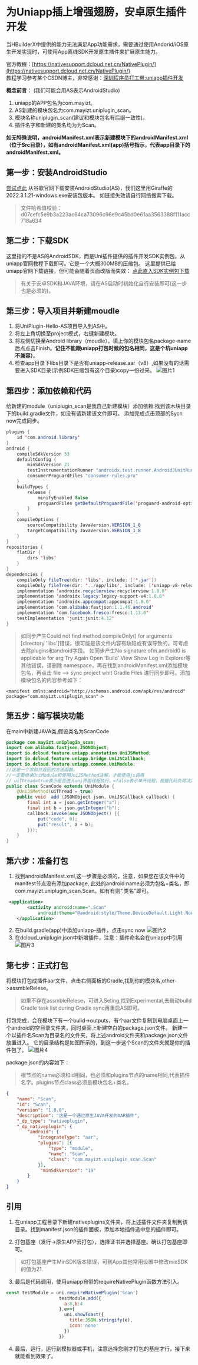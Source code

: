 # 为Uniapp插上增强翅膀，安卓原生插件开发

当HBuilderX中提供的能力无法满足App功能需求，需要通过使用Andorid/iOS原生开发实现时，可使用App离线SDK开发原生插件来扩展原生能力。

官方教程：[https://nativesupport.dcloud.net.cn/NativePlugin/](https://nativesupport.dcloud.net.cn/NativePlugin/)     
教程学习参考某个CSDN博主，非常感谢：[深圳程序员打工崽:uniapp插件开发](https://blog.csdn.net/weixin_39246975/article/details/129078281)     

**概念前言**：
(我们可能会用AS表示AndroidStudio)
1. uniapp的APP包名为com.mayizt。
2. AS新建的模块包名为com.mayizt.uniplugin_scan。
3. 模块名称uniplugin_scan(建议和模块包名有后缀一致性)。
4. 插件名字和新建的类名均为为Scan。

**如无特殊说明，androidManifest.xml表示新建模块下的androidManifest.xml（位于Src目录），如有androidManifest.xml(app)括号指示，代表app目录下的androidManifest.xml。**

## 第一步：安装AndroidStudio
[尝试点此](https://developer.android.com/studio?hl=zh-cn) 从谷歌官网下载安装AndroidStudio(AS)，我们这里用Giraffe的2022.3.1.21-windows.exe安装包版本。 如链接失效请自行网络搜索下载。
>文件哈希值校验：d07cefc5e9b3a223ac64ca73096c96e9c45bd0e61aa3563388f111acc718a634 

## 第二步：下载SDK
这里指的不是AS的AndroidSDK，而是Uni插件提供的插件开发SDK实例包。从uniapp官网教程下载即可。它是一个大概300MB的压缩包。 
这里提供已给uniapp官网下载链接，但可能会随着页面改版而失效：
[点此直入SDK实例包下载](https://nativesupport.dcloud.net.cn/AppDocs/download/android.html#)
>有关于安卓SDK和JAVA环境，请在AS启动时初始化自行安装即可(这一步也是必须的)。

## 第三步：导入项目并新建moudle
1. 将UniPlugin-Hello-AS项目导入到AS中。
2. 将左上角切换至project模式，右键新建模块。
3. 将左侧切换至Android library（moudle），填上你的模块包名package-name后点点击Finish。**记住不能跟uniapp打包时候的包名相同，这是个坑uniapp不兼容）**。
4. 检查app目录下libs目录下是否有uniapp-release.aar（v8）,如果没有的话需要进入SDK目录(示例SDK压缩包有这个目录)copy一份过来。
![图片1](mainjs/uniaar-p1.png)

## 第四步：添加依赖和代码
给新建的module（uniplugin_scan是我自己新建模块）添加依赖:找到该木块目录下的build.gradle文件，如没有请新建该文件即可。
添加完成点击顶部的Sycn now完成同步。
````java
plugins {
    id 'com.android.library'
}
android {
    compileSdkVersion 33
    defaultConfig {
        minSdkVersion 21
        testInstrumentationRunner "androidx.test.runner.AndroidJUnitRunner"
        consumerProguardFiles "consumer-rules.pro"
    }
    buildTypes {
        release {
            minifyEnabled false
            proguardFiles getDefaultProguardFile('proguard-android-optimize.txt'), 'proguard-rules.pro'
        }
    }
    compileOptions {
        sourceCompatibility JavaVersion.VERSION_1_8
        targetCompatibility JavaVersion.VERSION_1_8
    }
}
repositories {
    flatDir {
        dirs 'libs'
    }
}
dependencies {
    compileOnly fileTree(dir: 'libs', include: ['*.jar'])
    compileOnly fileTree(dir: '../app/libs', include: ['uniapp-v8-release.aar'])
    implementation 'androidx.recyclerview:recyclerview:1.0.0'
    implementation 'androidx.legacy:legacy-support-v4:1.0.0'
    implementation 'androidx.appcompat:appcompat:1.0.0'
    implementation 'com.alibaba:fastjson:1.1.46.android'
    implementation 'com.facebook.fresco:fresco:1.13.0'
    testImplementation 'junit:junit:4.12'
}

````
>如同步产生Could not find method compileOnly() for arguments [directory 'libs']错误，很可能是该文件内容有缺陷或有误导致的。可考虑去除plugins和android字段。
>如同步产生No signature ofm.android0 is applicable for arg Try Again Open ‘Build’ View Show Log in Explorer等其他错误，请删除 namespace，再在找到androidManifest.xml添加模块包名，再点击 file —> sync project whit Gradle Files 进行同步即可。添加模块包名的内容参考如下：
````
<manifest xmlns:android="http://schemas.android.com/apk/res/android" package="com.mayizt.uniplugin_scan" >
````

## 第五步：编写模块功能
在main中新建JAVA类,假设类名为ScanCode
````java
package com.mayizt.uniplugin_scan;
import com.alibaba.fastjson.JSONObject;
import io.dcloud.feature.uniapp.annotation.UniJSMethod;
import io.dcloud.feature.uniapp.bridge.UniJSCallback;
import io.dcloud.feature.uniapp.common.UniModule;
//这是一个求和并返回的方法函数。
//一定要继承UniModule和使用UniJSMethod注解，才能使用js调用
// uiThread=true表示是否进入uni界面线程执行，=false表示单开线程，根据代码负荷决定即可。
public class ScanCode extends UniModule {
    @UniJSMethod(uiThread = true)
    public void  add (JSONObject json, UniJSCallback callback) {
        final int a = json.getInteger("a");
        final int b = json.getInteger("b");
        callback.invoke(new JSONObject() {{
            put("code", 0);
            put("result", a + b);
        }});
    }
}
````


## 第六步：准备打包
1. 找到androidManifest.xml,这一步骤是必须的，注意，如果您在该文件中的manifest节点没有添加package, 此处的android:name必须为包名+类名，即com.mayizt.uniplugin_scan.Scan。如有有则“.类名”即可。
````xml
 <application>
        <activity android:name=".Scan"
            android:theme="@android:style/Theme.DeviceDefault.Light.NoActionBar"></activity>
    </application>
````
2. 在build.gradle(app)中添加uniapp-插件，点击sync now
![图片2](mainjs/uniaar-p2.png)
3. 在dcloud_uniplugin.json中新增插件，注意：插件命名会在uniapp中引用
![图片3](mainjs/uniaar-p3.png)

## 第七步：正式打包
将模块打包成插件aar文件，点击右侧面板的Gradle,找到你的模块名,other->assmbleRelese。
>如果不存在assmbleRelese，可进入Seting,找到Experimental,去启动build Gradle task list during Gradle sync再重启AS即可。

打包完成，会在模块下有一个bulid->outputs，有个aar文件复制到电脑桌面上一个android的空目录文件夹，同时桌面上新建空白的package.json文件。
新建一个以插件名Scan为目录名的文件夹，将上述android文件夹和package.json文件放置进入。
它的目录结构是如图所示的，到这一步这个Scan的文件夹就是你的插件包了。
![图片4](mainjs/uniaar-p4.png)

package.json的内容如下：
>根节点的name必须和id相同，也必须和plugins节点的name相同,代表插件名字。plugins节点class必须是模块包名+类名。
````json
{
	"name": "Scan",
	"id": "Scan",
	"version": "1.0.0",
	"description": "这是一个通过原生JAVA开发的AAR插件",
	"_dp_type": "nativeplugin",
	"_dp_nativeplugin": {
		"android": {
			"integrateType": "aar",
			"plugins": [{
				"type": "module",
				"name": "Scan",
				"class": "com.mayizt.uniplugin_scan.Scan"
			}],
			 "minSdkVersion": "19"
		}
	}
}
````


## 引用
1. 在uniapp工程目录下新建nativeplugins文件夹，将上述插件文件夹复制到该目录。找到manifest.json的插件面板，添加本地插件选中您的插件即可。

2. 打包基座（发行->原生APP云打包），选择证书并选择基座。确认打包基座即可。
>如打包基座产生MinSDK版本错误，可到App其他常用设置中修改mixSDK的值为21.

3. 最后是代码调用，使用uniapp自带的requireNativePlugin函数方法引入。
````js
const testModule = uni.requireNativePlugin('Scan')
					testModule.add({
					  a:8,b:4
					},e=>{
					  uni.showToast({
						title:JSON.stringify(e),
						icon:'none'
					  })
					})
````


4. 最后，运行，运行到模拟器或手机，注意选择您刚才打包的基座才行，接下来就能看到效果了。
